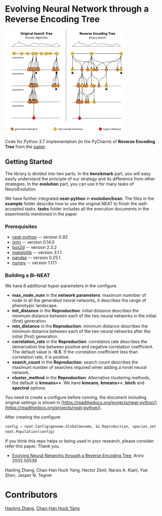 # Evolving Neural Network through a Reverse Encoding Tree


<img src="https://github.com/HaolingZHANG/ReverseEncodingTree/blob/master/demo_RET2020.png" width="400">

Code for Python 3.7 implementation (in the PyCharm) of **Reverse Encoding Tree** from the [paper](https://arxiv.org/abs/2002.00539).
## Getting Started
The library is divided into two parts.
In the **benckmark** part, you will easy easily understand the principle of our strategy and its difference from other strategies. 
In the **evolution** part, you can use it for many tasks of NeuroEvolution.

We have further integrated **neat-python** in **evolution/bean**.
The files in the **example** folder describe how to use the original NEAT to finish the well-accepted tasks.
**tasks** folder includes all the execution documents in the experiments mentioned in the paper.

### Prerequisites
- [neat-python](https://pypi.org/project/neat-python/) -- version 0.92
- [gym](https://pypi.org/project/gym/) -- version 0.14.0
- [box2d](https://pypi.org/project/Box2D/) -- version 2.3.2
- [matplotlib](https://pypi.org/project/matplotlib/) -- version 3.1.1
- [pandas](https://pypi.org/project/pandas/) -- version 0.25.1
- [numpy](https://pypi.org/project/numpy/) -- version 1.17.1

### Building a Bi-NEAT
We have 6 additional hyper-parameters in the configure.
- **max_node_num** in the **network parameters**: maximum numnber of node in all the generated neural networks, it describes the range of phenotypic landscape.
- **init_distance** in the **Reproduction**: initial distance describes the minimum distance between each of the two neural networks in the initial (first) generation.
- **min_distance** in the **Reproduction**: minimum distance describes the minimum distance between each of the two neural networks after the initial (first) generation.
- **correlation_rate** in the **Reproduction**: correlation rate describes the demarcation line between positive and negative correlation coefficient. The default value is **-0.5**. If the correlation coefficient less than correlation rate, it is positive.
- **search_count** in the **Reproduction**: search count describes the maximum number of searches required when adding a novel neural network.
- **cluster_method** in the **Reproduction**:  Alternative clustering methods, the default is **kmeans++**. We have **kmeans**, **kmeans++**, **birch** and **spectral** options.

You need to create a configure before running, the document including original settings is shown in [https://readthedocs.org/projects/neat-python/](https://readthedocs.org/projects/neat-python/).

After creating the configure:
```python
config = neat.Config(genome.GlobalGenome, bi.Reproduction, species_set.StrongSpeciesSet, neat.DefaultStagnation, "your configure path")
neat.Population(config)
```

If you think this repo helps or being used in your research, please consider refer this paper. Thank you.

- [Evolving Neural Networks through a Reverse Encoding Tree](https://arxiv.org/abs/2002.00539), Arxiv 2002.00539

Haoling Zhang, Chao-Han Huck Yang, Hector Zenil, Narsis A. Kiani, Yue Shen, Jesper N. Tegner
# Contributors
[Haoling Zhang](https://github.com/HaolingZHANG), [Chao-Han Huck Yang](https://github.com/huckiyang)

